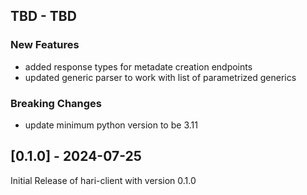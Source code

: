 ## TBD - TBD

### New Features

- added response types for metadate creation endpoints
- updated generic parser to work with list of parametrized generics

### Breaking Changes

- update minimum python version to be 3.11

## [0.1.0] - 2024-07-25

Initial Release of hari-client with version 0.1.0
